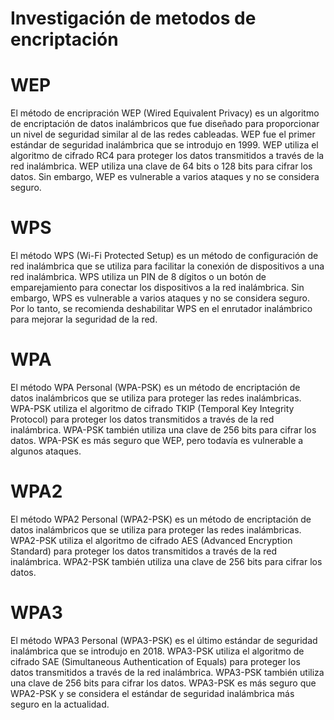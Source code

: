# Investigación de metodos de encriptación

# WEP

El método de encripración WEP (Wired Equivalent Privacy) es un algoritmo de encriptación de datos inalámbricos que fue diseñado para proporcionar un nivel de seguridad similar al de las redes cableadas. WEP fue el primer estándar de seguridad inalámbrica que se introdujo en 1999. WEP utiliza el algoritmo de cifrado RC4 para proteger los datos transmitidos a través de la red inalámbrica. WEP utiliza una clave de 64 bits o 128 bits para cifrar los datos. Sin embargo, WEP es vulnerable a varios ataques y no se considera seguro.

# WPS

El método WPS (Wi-Fi Protected Setup) es un método de configuración de red inalámbrica que se utiliza para facilitar la conexión de dispositivos a una red inalámbrica. WPS utiliza un PIN de 8 dígitos o un botón de emparejamiento para conectar los dispositivos a la red inalámbrica. Sin embargo, WPS es vulnerable a varios ataques y no se considera seguro. Por lo tanto, se recomienda deshabilitar WPS en el enrutador inalámbrico para mejorar la seguridad de la red.

# WPA

El método WPA Personal (WPA-PSK) es un método de encriptación de datos inalámbricos que se utiliza para proteger las redes inalámbricas. WPA-PSK utiliza el algoritmo de cifrado TKIP (Temporal Key Integrity Protocol) para proteger los datos transmitidos a través de la red inalámbrica. WPA-PSK también utiliza una clave de 256 bits para cifrar los datos. WPA-PSK es más seguro que WEP, pero todavía es vulnerable a algunos ataques.

# WPA2

El método WPA2 Personal (WPA2-PSK) es un método de encriptación de datos inalámbricos que se utiliza para proteger las redes inalámbricas. WPA2-PSK utiliza el algoritmo de cifrado AES (Advanced Encryption Standard) para proteger los datos transmitidos a través de la red inalámbrica. WPA2-PSK también utiliza una clave de 256 bits para cifrar los datos.

# WPA3

El método WPA3 Personal (WPA3-PSK) es el último estándar de seguridad inalámbrica que se introdujo en 2018. WPA3-PSK utiliza el algoritmo de cifrado SAE (Simultaneous Authentication of Equals) para proteger los datos transmitidos a través de la red inalámbrica. WPA3-PSK también utiliza una clave de 256 bits para cifrar los datos. WPA3-PSK es más seguro que WPA2-PSK y se considera el estándar de seguridad inalámbrica más seguro en la actualidad.
